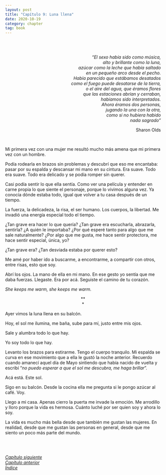 ```yaml
---
layout: post
title: "Capítulo 9: Luna llena"
date: 2020-10-19
category: chapter
tag: book
---
```

<br>
<br>

<p style="text-align: right">
<em>“El sexo había sido como música,<br>
alto y brillante como la luna,<br>
azúcar como la leche que había saltado<br>
en un pequeño arco desde el pecho.<br>
Había parecido que estábamos desatados<br>
como el fuego puede desatarse de la tierra,<br>
o el aire del agua, que éramos flores<br>
que las estaciones abrían y cerraban,<br>
habíamos sido interpretados.<br>
Ahora éramos dos personas,<br>
jugando la una con la otra,<br>
como si no hubiera habido<br>
nada sagrado”<br>
</em></p>
<p style="text-align: right">
Sharon Olds</p>

<br>

Mi primera vez con una mujer me resultó mucho más amena que mi primera vez con un hombre.

Podía rodearla en brazos sin problemas y descubrí que eso me encantaba: pasar por su espalda y descansar mi mano en su cintura. Era suave. Todo era suave. Todo era delicado y se podía romper sin querer.

Casi podía sentir lo que ella sentía. Como ver una película y entender en carne propia lo que siente el personaje, porque lo vivimos alguna vez. Ya conocía dónde estaba todo, igual que volver a tu casa después de un tiempo.

La fuerza, la delicadeza, la risa, el ser humano. Los cuerpos, la libertad. Me invadió una energía especial todo el tiempo.

¿Tan grave era hacer lo que quería? ¿Tan grave era escucharla, abrazarla, sentirla? ¿A quién le importaba? ¿Por qué esperé tanto para algo que me sale naturalmente? ¿Por algo que me gusta, me hace sentir protectora, me hace sentir especial, única, yo?

¿Tan grave era? ¿Tan desviada estaba por querer esto?

Me amé por haber ido a buscarme, a encontrarme, a compartir con otros, entre risas, esto que soy.

Abrí los ojos. La mano de ella en mi mano. En ese gesto yo sentía que me daba fuerzas. Llegaste. Era por acá. Seguiste el camino de tu corazón.

_She keeps me warm, she keeps me warm._

<p style="text-align: center;">
**<br>
*<br>
</p>


Ayer vimos la luna llena en su balcón.

Hoy, el sol me ilumina, me baña, sube para mí, justo entre mis ojos.

Sale y alumbra todo lo que hay.

Yo soy todo lo que hay.

Levanto los brazos para estirarme. Tengo el cuerpo tranquilo. Mi espalda se curva en ese movimiento que a ella le gustó la noche anterior. Recuerdo cuando amanecí aquel día de Mayo sintiendo que había nacido de vuelta y escribí “_no puedo esperar a que el sol me descubra, me haga brillar_”.

Acá está. Este sol.

Sigo en su balcón. Desde la cocina ella me pregunta si le pongo azúcar al café. Voy.

Llego a mi casa. Apenas cierro la puerta me invade la emoción. Me arrodillo y lloro porque la vida es hermosa. Cuánto luché por ser quien soy y ahora lo soy.

La vida es mucho más bella desde que también me gustan las mujeres. En realidad, desde que me gustan las personas en general, desde que me siento un poco más parte del mundo.


<br>
<br>

_[Capítulo siguiente](https://youngdel.fi/posts/chapter/2020/10/19/capitulo-10/)_<br>
_[Capítulo anterior](https://youngdel.fi/posts/chapter/2020/10/19/capitulo-8/)_<br>
_[Índice](https://youngdel.fi/book.html)_